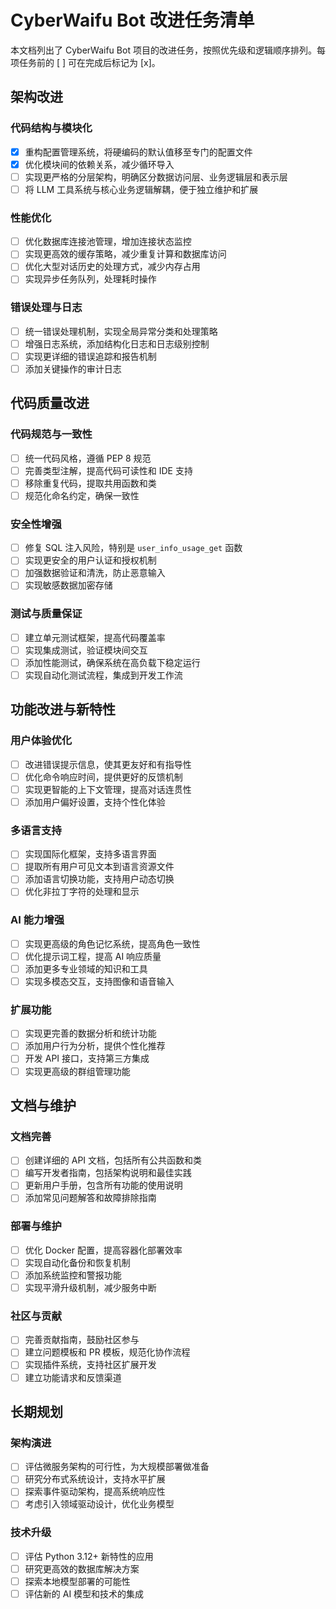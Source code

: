 # CyberWaifu Bot 改进任务清单

本文档列出了 CyberWaifu Bot 项目的改进任务，按照优先级和逻辑顺序排列。每项任务前的 [ ] 可在完成后标记为 [x]。

## 架构改进

### 代码结构与模块化
- [x] 重构配置管理系统，将硬编码的默认值移至专门的配置文件
- [x] 优化模块间的依赖关系，减少循环导入
- [ ] 实现更严格的分层架构，明确区分数据访问层、业务逻辑层和表示层
- [ ] 将 LLM 工具系统与核心业务逻辑解耦，便于独立维护和扩展

### 性能优化
- [ ] 优化数据库连接池管理，增加连接状态监控
- [ ] 实现更高效的缓存策略，减少重复计算和数据库访问
- [ ] 优化大型对话历史的处理方式，减少内存占用
- [ ] 实现异步任务队列，处理耗时操作

### 错误处理与日志
- [ ] 统一错误处理机制，实现全局异常分类和处理策略
- [ ] 增强日志系统，添加结构化日志和日志级别控制
- [ ] 实现更详细的错误追踪和报告机制
- [ ] 添加关键操作的审计日志

## 代码质量改进

### 代码规范与一致性
- [ ] 统一代码风格，遵循 PEP 8 规范
- [ ] 完善类型注解，提高代码可读性和 IDE 支持
- [ ] 移除重复代码，提取共用函数和类
- [ ] 规范化命名约定，确保一致性

### 安全性增强
- [ ] 修复 SQL 注入风险，特别是 `user_info_usage_get` 函数
- [ ] 实现更安全的用户认证和授权机制
- [ ] 加强数据验证和清洗，防止恶意输入
- [ ] 实现敏感数据加密存储

### 测试与质量保证
- [ ] 建立单元测试框架，提高代码覆盖率
- [ ] 实现集成测试，验证模块间交互
- [ ] 添加性能测试，确保系统在高负载下稳定运行
- [ ] 实现自动化测试流程，集成到开发工作流

## 功能改进与新特性

### 用户体验优化
- [ ] 改进错误提示信息，使其更友好和有指导性
- [ ] 优化命令响应时间，提供更好的反馈机制
- [ ] 实现更智能的上下文管理，提高对话连贯性
- [ ] 添加用户偏好设置，支持个性化体验

### 多语言支持
- [ ] 实现国际化框架，支持多语言界面
- [ ] 提取所有用户可见文本到语言资源文件
- [ ] 添加语言切换功能，支持用户动态切换
- [ ] 优化非拉丁字符的处理和显示

### AI 能力增强
- [ ] 实现更高级的角色记忆系统，提高角色一致性
- [ ] 优化提示词工程，提高 AI 响应质量
- [ ] 添加更多专业领域的知识和工具
- [ ] 实现多模态交互，支持图像和语音输入

### 扩展功能
- [ ] 实现更完善的数据分析和统计功能
- [ ] 添加用户行为分析，提供个性化推荐
- [ ] 开发 API 接口，支持第三方集成
- [ ] 实现更高级的群组管理功能

## 文档与维护

### 文档完善
- [ ] 创建详细的 API 文档，包括所有公共函数和类
- [ ] 编写开发者指南，包括架构说明和最佳实践
- [ ] 更新用户手册，包含所有功能的使用说明
- [ ] 添加常见问题解答和故障排除指南

### 部署与维护
- [ ] 优化 Docker 配置，提高容器化部署效率
- [ ] 实现自动化备份和恢复机制
- [ ] 添加系统监控和警报功能
- [ ] 实现平滑升级机制，减少服务中断

### 社区与贡献
- [ ] 完善贡献指南，鼓励社区参与
- [ ] 建立问题模板和 PR 模板，规范化协作流程
- [ ] 实现插件系统，支持社区扩展开发
- [ ] 建立功能请求和反馈渠道

## 长期规划

### 架构演进
- [ ] 评估微服务架构的可行性，为大规模部署做准备
- [ ] 研究分布式系统设计，支持水平扩展
- [ ] 探索事件驱动架构，提高系统响应性
- [ ] 考虑引入领域驱动设计，优化业务模型

### 技术升级
- [ ] 评估 Python 3.12+ 新特性的应用
- [ ] 研究更高效的数据库解决方案
- [ ] 探索本地模型部署的可能性
- [ ] 评估新的 AI 模型和技术的集成
